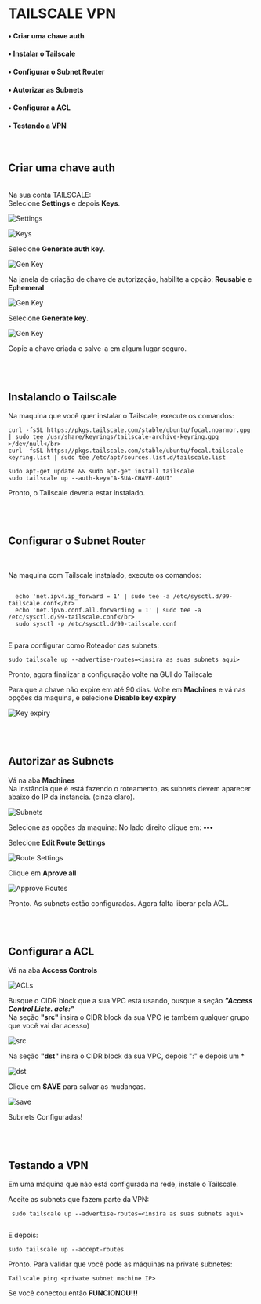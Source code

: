  # TAILSCALE VPN 

#### • Criar uma chave auth
#### • Instalar o Tailscale
#### • Configurar o Subnet Router
#### • Autorizar as Subnets
#### • Configurar a ACL
#### • Testando a VPN
</br>

## Criar uma chave auth
</br>
Na sua conta TAILSCALE:</br>
Selecione <b>Settings</b> e depois <b>Keys</b>.</br>

![Settings](https://i.imgur.com/fGiAIbc.png)

![Keys](https://i.imgur.com/WtNdyxu.png)

Selecione <b>Generate auth key</b>.</br>

![Gen Key](https://i.imgur.com/ixSsaEf.png)

Na janela de criação de chave de autorização, habilite a opção: <b>Reusable</b> e **Ephemeral** </br>

![Gen Key](https://i.imgur.com/irdTABc.png)

Selecione <b>Generate key</b>.</br>

![Gen Key](https://i.imgur.com/FHwvZ5o.png)

Copie a chave criada e salve-a em algum lugar seguro.</br>

</br></br>

## Instalando o Tailscale </br>

Na maquina que você quer instalar o Tailscale, execute os comandos:</br>
```
curl -fsSL https://pkgs.tailscale.com/stable/ubuntu/focal.noarmor.gpg | sudo tee /usr/share/keyrings/tailscale-archive-keyring.gpg >/dev/null</br>
curl -fsSL https://pkgs.tailscale.com/stable/ubuntu/focal.tailscale-keyring.list | sudo tee /etc/apt/sources.list.d/tailscale.list
   
sudo apt-get update && sudo apt-get install tailscale  
sudo tailscale up --auth-key="A-SUA-CHAVE-AQUI"

```
Pronto, o Tailscale deveria estar instalado.

</br></br>

## Configurar o Subnet Router
</br>
  
Na maquina com Tailscale instalado, execute os comandos:
```

  echo 'net.ipv4.ip_forward = 1' | sudo tee -a /etc/sysctl.d/99-tailscale.conf</br>
  echo 'net.ipv6.conf.all.forwarding = 1' | sudo tee -a /etc/sysctl.d/99-tailscale.conf</br>
  sudo sysctl -p /etc/sysctl.d/99-tailscale.conf
  
```
E para configurar como Roteador das subnets:


 ```
 sudo tailscale up --advertise-routes=<insira as suas subnets aqui>
 
 ```

Pronto, agora finalizar a configuração volte na GUI do Tailscale

Para que a chave não expire em até 90 dias. Volte em **Machines** e vá nas opções da maquina, e selecione **Disable key expiry**

![Key expiry](https://i.imgur.com/qwLIExx.png)

</br></br>

## Autorizar as Subnets

Vá na aba <b>Machines</b></br>
Na instância que é está fazendo o roteamento, as subnets devem aparecer abaixo do IP da instancia. (cinza claro).</br>

![Subnets](https://i.imgur.com/sATHQVf.png)

Selecione as opções da maquina: No lado direito clique em: <b>•••</b></br>

Selecione <b>Edit Route Settings</b></br>

![Route Settings](https://i.imgur.com/d9cX4Mo.png)

Clique em <b> Aprove all</b> 

![Approve Routes](https://i.imgur.com/ico6y2o.png)

Pronto. As subnets estão configuradas. Agora falta liberar pela ACL. 

</br></br>

## Configurar a ACL

Vá na aba <b>Access Controls</b></br>

![ACLs](https://i.imgur.com/to8UB7V.png)

Busque o CIDR block que a sua VPC está usando, busque a seção ***"Access Control Lists. acls:"*** </br>
Na seção <b>"src"</b> insira o CIDR block da sua VPC (e também qualquer grupo que você vai dar acesso)</br>

![src](https://i.imgur.com/Emc4AEw.png)

Na seção <b>"dst"</b> insira o CIDR block da sua VPC, depois ":" e depois um * </br>

![dst](https://i.imgur.com/mxcJcQG.png)

Clique em <b> SAVE</b> para salvar as mudanças. 

![save](https://i.imgur.com/Ik1qDLs.png)

Subnets Configuradas!

</br></br>

## Testando a VPN

Em uma máquina que não está configurada na rede, instale o Tailscale. 

Aceite as subnets que fazem parte da VPN:

```
 sudo tailscale up --advertise-routes=<insira as suas subnets aqui>
 
 ```

E depois:

```
sudo tailscale up --accept-routes

```

Pronto. Para validar que você pode as máquinas na private subnetes:

```
Tailscale ping <private subnet machine IP>

```

Se você conectou então **FUNCIONOU!!!**</b> 

  
